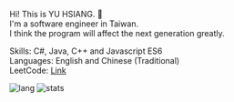 Hi! This is YU HSIANG.  👋  
I'm a software engineer in Taiwan.  
I think the program will affect the next generation greatly.  

Skills: C#, Java, C++ and Javascript ES6  
Languages: English and Chinese (Traditional)  
LeetCode: [Link](https://leetcode.com/umworksite/)  

![lang](https://github-readme-stats.vercel.app/api/top-langs/?username=yuhsiang237&hide=html,blade,css&layout=compact)
![stats](https://github-readme-stats.vercel.app/api?username=yuhsiang237&show_icons=true&hide=contribs)
